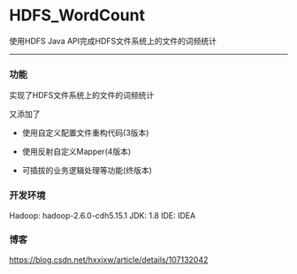 # HDFS_WordCount
使用HDFS Java API完成HDFS文件系统上的文件的词频统计

---

### 功能

实现了HDFS文件系统上的文件的词频统计 

又添加了 
​      
* 使用自定义配置文件重构代码(3版本)

* 使用反射自定义Mapper(4版本)

* 可插拔的业务逻辑处理等功能(终版本)



### 开发环境

Hadoop: hadoop-2.6.0-cdh5.15.1
JDK: 1.8
IDE: IDEA



### 博客

https://blog.csdn.net/hxxjxw/article/details/107132042
